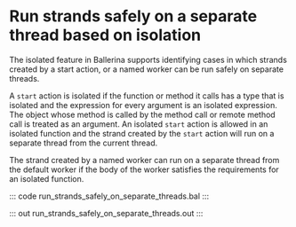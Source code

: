 # Run strands safely on a separate thread based on isolation

The isolated feature in Ballerina supports identifying cases in which strands created by a start action, or a named worker can be run safely on separate threads.

A `start` action is isolated if the function or method it calls has a type that is isolated and the expression for every argument is an isolated expression. The object whose method is called by the method call or remote method call is treated as an argument. An isolated `start` action is allowed in an isolated function and the strand created by the `start` action will run on a separate thread from the current thread.

The strand created by a named worker can run on a separate thread from the default worker if the body of the worker satisfies the requirements for an isolated function.

::: code run_strands_safely_on_separate_threads.bal :::

::: out run_strands_safely_on_separate_threads.out :::
